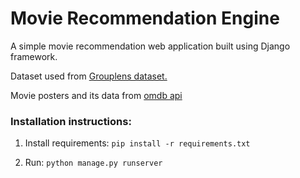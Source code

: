 # Movie Recommendation Engine

A simple movie recommendation web application built using Django framework.

Dataset used from [Grouplens dataset.](https://grouplens.org/datasets/movielens/)

Movie posters and its data from [omdb api](https://www.omdbapi.com/)

### Installation instructions:

1. Install requirements:
```pip install -r requirements.txt```

2. Run: ```python manage.py runserver```

